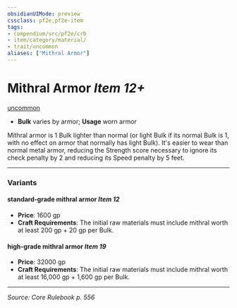 ```yaml
---
obsidianUIMode: preview
cssclass: pf2e,pf2e-item
tags:
- compendium/src/pf2e/crb
- item/category/material/
- trait/uncommon
aliases: ["Mithral Armor"]
---
```

# Mithral Armor *Item 12+*  
[uncommon](uncommon.md "Uncommon Rarity Trait")  

- **Bulk** varies by armor; **Usage** worn armor

Mithral armor is 1 Bulk lighter than normal (or light Bulk if its normal Bulk is 1, with no effect on armor that normally has light Bulk). It's easier to wear than normal metal armor, reducing the Strength score necessary to ignore its check penalty by 2 and reducing its Speed penalty by 5 feet.

---

### Variants

#### standard-grade mithral armor *Item 12*

- **Price**: 1600 gp
- **Craft Requirements**: The initial raw materials must include mithral worth at least 200 gp + 20 gp per Bulk.

#### high-grade mithral armor *Item 19*

- **Price**: 32000 gp
- **Craft Requirements**: The initial raw materials must include mithral worth at least 16,000 gp + 1,600 gp per Bulk.

---
*Source: Core Rulebook p. 556*